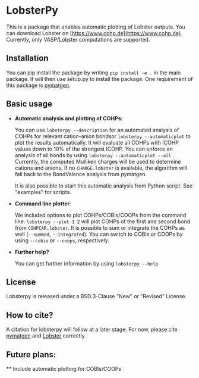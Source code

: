 # LobsterPy

This is a package that enables automatic plotting of Lobster outputs. You can download Lobster on [https://www.cohp.de](https://www.cohp.de). Currently, only VASP/Lobster computations are supported.

## Installation


You can pip install the package by writing ``pip install -e .`` in the main package. It will then use setup.py to install the package. One requirement of this package is [pymatgen](https://github.com/materialsproject/pymatgen).

## Basic usage

* **Automatic analysis and plotting of COHPs:**
    
    You can use ``lobsterpy --description`` for an automated analysis of COHPs for relevant cation-anion bondsor ``lobsterpy --automaticplot`` to plot the results automatically. It will evaluate all COHPs with ICOHP values down to 10% of the strongest ICOHP. You can enforce an analysis of all bonds by using ``lobsterpy --automaticplot --all`` . Currently, the computed Mulliken charges will be used to determine cations and anions. If no ``CHARGE.lobster`` is available, the algorithm will fall back to the BondValence analysis from pymatgen.
  
    It is also possible to start this automatic analysis from Python script. See "examples" for scripts.

  
* **Command line plotter**:
    
    We included options to plot COHPs/COBIs/COOPs from the command line.
    ``lobsterpy --plot 1 2`` will plot COHPs of the first and second bond from ``COHPCAR.lobster``. It is possible to sum or integrate the COHPs as well (``--summed``, ``--integrated``). You can switch to COBIs or COOPs by using ``--cobis`` or ``--coops``, respectively.


* **Further help?**
  
    You can get further information by using ``lobsterpy --help``


## License
Lobsterpy is released under a BSD 3-Clause "New" or "Revised" License. 


## How to cite?
A citation for lobsterpy will follow at a later stage. For now, please cite [pymatgen](https://github.com/materialsproject/pymatgen) and [Lobster](https://www.cohp.de) correctly .


## Future plans:
** Include automatic plotting for COBIs/COOPs
